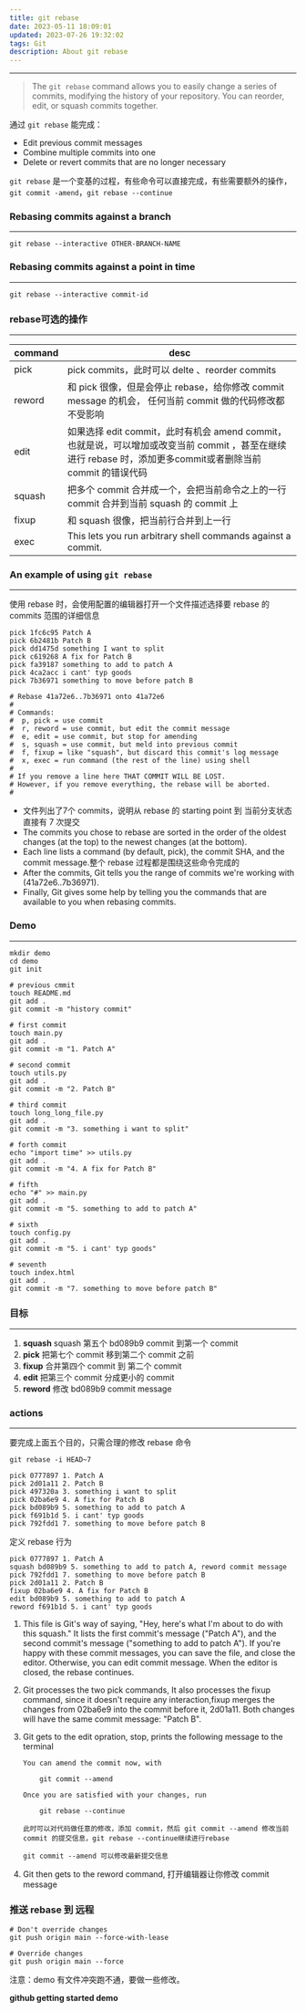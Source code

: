 ```yaml
---
title: git rebase
date: 2023-05-11 18:09:01
updated: 2023-07-26 19:32:02
tags: Git
description: About git rebase
---
```


----
> The `git rebase` command allows you to easily change a series of commits, modifying the history of your repository. You can reorder, edit, or squash commits together.

通过 `git rebase` 能完成：
- Edit previous commit messages
- Combine multiple commits into one
- Delete or revert commits that are no longer necessary

`git rebase` 是一个变基的过程，有些命令可以直接完成，有些需要额外的操作，`git commit -amend`，`git rebase --continue`

### Rebasing commits against a branch

----
`git rebase --interactive OTHER-BRANCH-NAME`

### Rebasing commits against a point in time

---
`git rebase --interactive commit-id`

### rebase可选的操作

---

| command | desc                                                                                                      | 
|---------|-----------------------------------------------------------------------------------------------------------|
| pick    | pick commits，此时可以 delte 、reorder commits                                                                  |
| reword  | 和 pick 很像，但是会停止 rebase，给你修改 commit message 的机会， 任何当前 commit 做的代码修改都不受影响                                   |
| edit    | 如果选择 edit commit，此时有机会 amend commit，也就是说，可以增加或改变当前 commit ，甚至在继续进行 rebase 时，添加更多commit或者删除当前 commit 的错误代码 |
| squash  | 把多个 commit 合并成一个，会把当前命令之上的一行 commit 合并到当前 squash 的 commit 上                                               |
| fixup   | 和 squash 很像，把当前行合并到上一行                                                                                    |
| exec    | This lets you run arbitrary shell commands against a commit.                                              |

### An example of using `git rebase`

---
使用 rebase 时，会使用配置的编辑器打开一个文件描述选择要 rebase 的 commits 范围的详细信息
```text
pick 1fc6c95 Patch A
pick 6b2481b Patch B
pick dd1475d something I want to split
pick c619268 A fix for Patch B
pick fa39187 something to add to patch A
pick 4ca2acc i cant' typ goods
pick 7b36971 something to move before patch B

# Rebase 41a72e6..7b36971 onto 41a72e6
#
# Commands:
#  p, pick = use commit
#  r, reword = use commit, but edit the commit message
#  e, edit = use commit, but stop for amending
#  s, squash = use commit, but meld into previous commit
#  f, fixup = like "squash", but discard this commit's log message
#  x, exec = run command (the rest of the line) using shell
#
# If you remove a line here THAT COMMIT WILL BE LOST.
# However, if you remove everything, the rebase will be aborted.
#
```
- 文件列出了7个 commits，说明从 rebase 的 starting point 到 当前分支状态直接有 7 次提交
- The commits you chose to rebase are sorted in the order of the oldest changes (at the top) to the newest changes (at the bottom).
- Each line lists a command (by default, pick), the commit SHA, and the commit message.整个 rebase 过程都是围绕这些命令完成的
- After the commits, Git tells you the range of commits we're working with (41a72e6..7b36971).
- Finally, Git gives some help by telling you the commands that are available to you when rebasing commits.

### Demo 

---
```shell
mkdir demo
cd demo
git init

# previous cmmit
touch README.md
git add .
git commit -m "history commit"

# first commit
touch main.py
git add .
git commit -m "1. Patch A"

# second commit
touch utils.py
git add .
git commit -m "2. Patch B"

# third commit
touch long_long_file.py
git add .
git commit -m "3. something i want to split"

# forth commit
echo "import time" >> utils.py
git add .
git commit -m "4. A fix for Patch B"

# fifth
echo "#" >> main.py
git add .
git commit -m "5. something to add to patch A"

# sixth
touch config.py
git add .
git commit -m "5. i cant' typ goods"

# seventh
touch index.html
git add .
git commit -m "7. something to move before patch B"
```
### 目标

---
1. **squash** squash 第五个 bd089b9 commit 到第一个 commit 
2. **pick** 把第七个 commit 移到第二个 commit 之前  
3. **fixup** 合并第四个 commit 到 第二个 commit    
4. **edit** 把第三个 commit 分成更小的 commit
5. **reword** 修改 bd089b9 commit message

### actions

---
要完成上面五个目的，只需合理的修改 rebase 命令
```shell
git rebase -i HEAD~7

pick 0777897 1. Patch A
pick 2d01a11 2. Patch B
pick 497320a 3. something i want to split
pick 02ba6e9 4. A fix for Patch B
pick bd089b9 5. something to add to patch A
pick f691b1d 5. i cant' typ goods
pick 792fdd1 7. something to move before patch B
```

定义 rebase 行为
```shell
pick 0777897 1. Patch A
squash bd089b9 5. something to add to patch A, reword commit message
pick 792fdd1 7. something to move before patch B
pick 2d01a11 2. Patch B
fixup 02ba6e9 4. A fix for Patch B
edit bd089b9 5. something to add to patch A
reword f691b1d 5. i cant' typ goods
```
1. This file is Git's way of saying, "Hey, here's what I'm about to do with this squash." It lists the first commit's message ("Patch A"), and the second commit's message ("something to add to patch A"). If you're happy with these commit messages, you can save the file, and close the editor. Otherwise, you can edit commit message. When the editor is closed, the rebase continues.

2. Git processes the two pick commands, It also processes the fixup command, since it doesn't require any interaction,fixup merges the changes from 02ba6e9 into the commit before it, 2d01a11. Both changes will have the same commit message: "Patch B".
3. Git gets to the edit opration, stop, prints the following message to the terminal
    ```shell
   You can amend the commit now, with

        git commit --amend

    Once you are satisfied with your changes, run

        git rebase --continue
   
   此时可以对代码做任意的修改，添加 commit，然后 git commit --amend 修改当前 commit 的提交信息，git rebase --continue继续进行rebase
   
   git commit --amend 可以修改最新提交信息
   ```
4. Git then gets to the reword command, 打开编辑器让你修改 commit message

### 推送 rebase 到 远程
```shell
# Don't override changes
git push origin main --force-with-lease

# Override changes
git push origin main --force
```

注意：demo 有文件冲突跑不通，要做一些修改。

**github getting started demo**